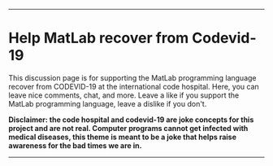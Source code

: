 ***

# Help MatLab recover from Codevid-19

This discussion page is for supporting the MatLab programming language recover from CODEVID-19 at the international code hospital. Here, you can leave nice comments, chat, and more. Leave a like if you support the MatLab programming language, leave a dislike if you don't.

**Disclaimer: the code hospital and codevid-19 are joke concepts for this project and are not real. Computer programs cannot get infected with medical diseases, this theme is meant to be a joke that helps raise awareness for the bad times we are in.**

***
